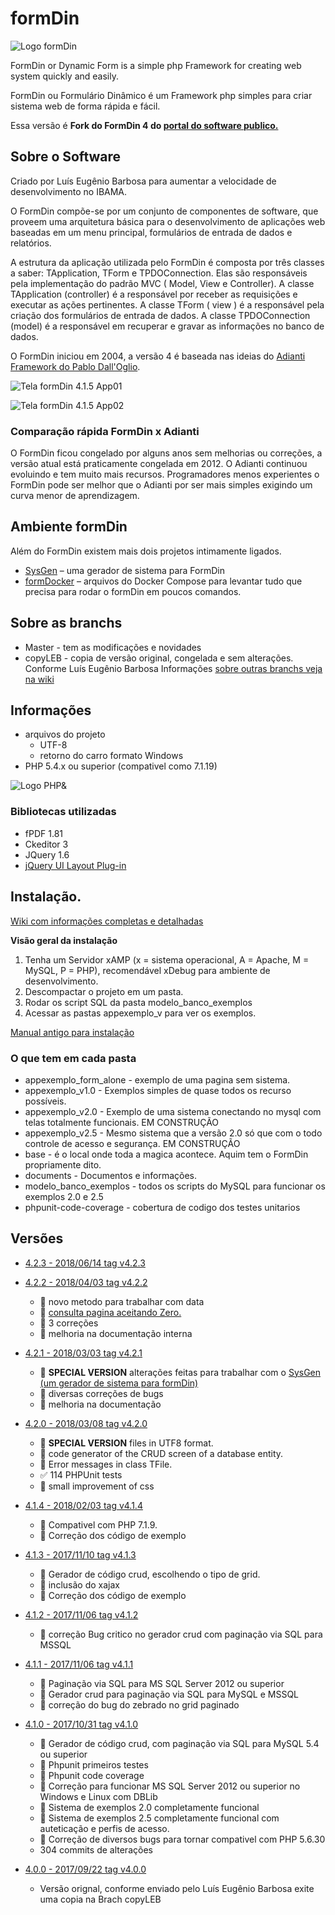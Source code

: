 # formDin

![Logo formDin](https://raw.githubusercontent.com/bjverde/formDin/master/base/imagens/formdin_logo.png)

FormDin or Dynamic Form is a simple php Framework for creating web system quickly and easily.

FormDin ou Formulário Dinâmico é um Framework php simples para criar sistema web de forma rápida e fácil.

Essa versão é **Fork do FormDin 4 do [portal do software publico.](https://softwarepublico.gov.br/social/formdin)**


## Sobre o Software

Criado por Luís Eugênio Barbosa para aumentar a velocidade de desenvolvimento no IBAMA.

O FormDin compõe-se por um conjunto de componentes de software, que proveem uma arquitetura básica para o desenvolvimento de aplicações web baseadas em um menu principal, formulários de entrada de dados e relatórios. 

A estrutura da aplicação utilizada pelo FormDin é composta por três classes a saber: TApplication, TForm e TPDOConnection. Elas são responsáveis pela implementação do padrão MVC ( Model, View e Controller). A classe TApplication (controller) é a responsável por receber as requisições e executar as ações pertinentes. A classe TForm ( view ) é a responsável pela criação dos formulários de entrada de dados. A classe TPDOConnection (model) é a responsável em recuperar e gravar as informações no banco de dados.

O FormDin iniciou em 2004, a versão 4 é baseada nas ideias do [Adianti Framework do Pablo Dall'Oglio](http://www.adianti.com.br/framework-library). 


![Tela formDin 4.1.5 App01](https://raw.githubusercontent.com/bjverde/formDin/utf8/documents/img/screenshot-2018-2-4_APPEV1_01.png)


![Tela formDin 4.1.5 App02](https://raw.githubusercontent.com/bjverde/formDin/utf8/documents/img/screenshot-2018-2-4_APPEV2_01.png)

### Comparação rápida FormDin x Adianti

O FormDin ficou congelado por alguns anos sem melhorias ou correções, a versão atual está praticamente congelada em 2012. O Adianti continuou evoluindo e tem muito mais recursos. Programadores menos experientes o FormDin pode ser melhor que o Adianti por ser mais simples exigindo um curva menor de aprendizagem.

## Ambiente formDin
Além do FormDin existem mais dois projetos intimamente ligados.

* [SysGen](https://github.com/bjverde/sysgen) – uma gerador de sistema para FormDin 
* [formDocker](https://github.com/bjverde/formDocker) – arquivos do Docker Compose para levantar tudo que precisa para rodar o formDin em poucos comandos.

## Sobre as branchs
* Master - tem as modificações e novidades
* copyLEB - copia de versão original, congelada e sem alterações. Conforme Luís Eugênio Barbosa
Informações [sobre outras branchs veja na wiki](https://github.com/bjverde/formDin/wiki/Informa%C3%A7%C3%B5es-t%C3%A9cnicas-e-Arquitetura#sobre-as-branchs)

## Informações

* arquivos do projeto
    * UTF-8 
    * retorno do carro formato Windows
* PHP 5.4.x ou superior (compativel como 7.1.19)

![Logo PHP&](https://files.phpclasses.org/files/blog/file/php7.png)

### Bibliotecas utilizadas
* fPDF 1.81
* Ckeditor 3
* JQuery 1.6
* [jQuery UI Layout Plug-in](http://layout.jquery-dev.com/demos.cfm)

## Instalação.

[Wiki com informações completas e detalhadas](https://github.com/bjverde/formDin/wiki)

**Visão geral da instalação**
1. Tenha um Servidor xAMP (x = sistema operacional, A = Apache, M = MySQL, P = PHP), recomendável xDebug para ambiente de desenvolvimento.
2. Descompactar o projeto em um pasta.
3. Rodar os script SQL da pasta modelo_banco_exemplos
4. Acessar as pastas appexemplo_v para ver os exemplos.

[Manual antigo para instalação](https://github.com/bjverde/formDin/blob/master/documents/Manual_Instalacao_FormDin.pdf)

### O que tem em cada pasta
* appexemplo_form_alone - exemplo de uma pagina sem sistema.
* appexemplo_v1.0 - Exemplos simples de quase todos os recurso possíveis.
* appexemplo_v2.0 - Exemplo de uma sistema conectando no mysql com telas totalmente funcionais. EM CONSTRUÇÃO
* appexemplo_v2.5 - Mesmo sistema que a versão 2.0 só que com o todo controle de acesso e segurança. EM CONSTRUÇÃO
* base - é o local onde toda a magica acontece. Aquim tem o FormDin propriamente dito.
* documents - Documentos e informações.
* modelo_banco_exemplos - todos os scripts do MySQL para funcionar os exemplos 2.0 e 2.5
* phpunit-code-coverage - cobertura de codigo dos testes unitarios 

## Versões
* [4.2.3 - 2018/06/14 tag v4.2.3](https://github.com/bjverde/formDin/releases/tag/v4.2.3)
* [4.2.2 - 2018/04/03 tag v4.2.2](https://github.com/bjverde/formDin/releases/tag/v4.2.2)
   * :hammer: novo metodo para trabalhar com data
   * :hammer: [consulta pagina aceitando Zero.](https://github.com/bjverde/formDin/commit/fb05317219c28e8b25aa9ee8f768989e2c44c86d)
   * :bug: 3 correções
   * :memo: melhoria na documentação interna
* [4.2.1 - 2018/03/03 tag v4.2.1](https://github.com/bjverde/formDin/releases/tag/v4.2.1)
   * :hammer: **SPECIAL VERSION** alterações feitas para trabalhar com o [SysGen (um gerador de sistema para formDin)](https://github.com/bjverde/sysgen)
   * :bug: diversas correções de bugs
   * :memo: melhoria na documentação
   
* [4.2.0 - 2018/03/08 tag v4.2.0](https://github.com/bjverde/formDin/releases/tag/v4.2.0)
   * :hammer: **SPECIAL VERSION** files in UTF8 format.
   * :hammer: code generator of the CRUD screen of a database entity.
   * :hammer: Error messages in class TFile.
   * :white_check_mark: 114 PHPUnit tests
   * :art: small improvement of css
* [4.1.4 - 2018/02/03 tag v4.1.4](https://github.com/bjverde/formDin/releases/tag/v4.1.4)
   * :hammer: Compativel com PHP 7.1.9.
   * :bug: Correção dos código de exemplo
* [4.1.3 - 2017/11/10 tag v4.1.3](https://github.com/bjverde/formDin/releases/tag/v4.1.3)
   * :hammer: Gerador de código crud, escolhendo o tipo de grid.
   * :bug: inclusão do xajax
   * :bug: Correção dos código de exemplo
* [4.1.2 - 2017/11/06 tag v4.1.2](https://github.com/bjverde/formDin/releases/tag/v4.1.2)
   * :bug: correção Bug critico no gerador crud com paginação via SQL para MSSQL
* [4.1.1 - 2017/11/06 tag v4.1.1](https://github.com/bjverde/formDin/releases/tag/v4.1.1)
   * :hammer: Paginação via SQL para MS SQL Server 2012 ou superior
   * :hammer: Gerador crud para paginação via SQL para MySQL e MSSQL
   * :bug: correção do bug do zebrado no grid paginado
* [4.1.0 - 2017/10/31 tag v4.1.0](https://github.com/bjverde/formDin/releases/tag/v4.1.0) 
   * :hammer: Gerador de código crud, com paginação via SQL para MySQL 5.4 ou superior
   * :hammer: Phpunit primeiros testes
   * :hammer: Phpunit code coverage
   * :hammer: Correção para funcionar MS SQL Server 2012 ou superior no Windows e Linux com DBLib
   * :hammer: Sistema de exemplos 2.0 completamente funcional
   * :hammer: Sistema de exemplos 2.5 completamente funcional com auteticação e perfis de acesso.
   * :bug: Correção de diversos bugs para tornar compativel com PHP 5.6.30
   * 304 commits de alterações
* [4.0.0 - 2017/09/22 tag v4.0.0](https://github.com/bjverde/formDin/releases/tag/v4.0.0) 
   * Versão orignal, conforme enviado pelo Luís Eugênio Barbosa exite uma copia na Brach copyLEB 
